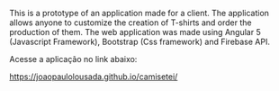 
This is a prototype of an application made for a client. 
The application allows anyone to customize the creation of T-shirts and order the production of them.
The web application was made using Angular 5 (Javascript Framework), Bootstrap (Css framework) and Firebase API.

Acesse a aplicação no link abaixo:

https://joaopaulolousada.github.io/camisetei/
